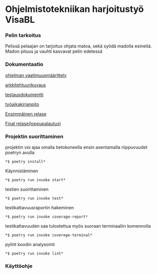 # Ohjelmistotekniikan harjoitustyö VisaBL 

### Pelin tarkoitus

Pelissä pelaajan on tarjoitus ohjata matoa, sekä syödä madolla esineitä. Madon pituus ja vauhti kasvavat pelin edetessä

### Dokumentaatio
[ohjelman vaatimuusmäärittely](https://github.com/VisaBL/ot-harjoitustyo/blob/master/projekti/documentation/Vaatimusmaarittely.md)

[arkkitehtuurikuvaus](https://github.com/VisaBL/ot-harjoitustyo/blob/master/projekti/documentation/Arkkitehtuuridokumentaatio.md)

[testausdokumentti](https://github.com/VisaBL/ot-harjoitustyo/blob/master/projekti/documentation/Testausdokumentti.md)

[työaikakirjanpito](https://github.com/VisaBL/ot-harjoitustyo/blob/master/projekti/documentation/tyoaikakirjanpito.md)

[Ensimmäinen relase](https://github.com/VisaBL/ot-harjoitustyo/releases/tag/Viikko5)

[Final relase(loppupalautus)](https://github.com/VisaBL/ot-harjoitustyo/releases/tag/Loppupalautus)

### Projektin suorittaminen 

projektin voi ajaa omalla tietokoneella ensin asentamalla riippuvuudet poetryn avulla 

	*$ poetry install*
	
Käynnistäminen 

	*$ poetry run invoke start*
	
testien suorittaminen

	*$ poetry run invoke test*
	
testikattavuusraportin hakeminen

	*$ poetry run invoke coverage-report*
	
testikattavuuden saa tulostettua myös suoraan terminaaliin komennolla 

	*$ poetry run invoke coverege-terminal*
	
pylint koodin analysointi

	*$ poetry run invoke lint* 
	
### Käyttöohje 


